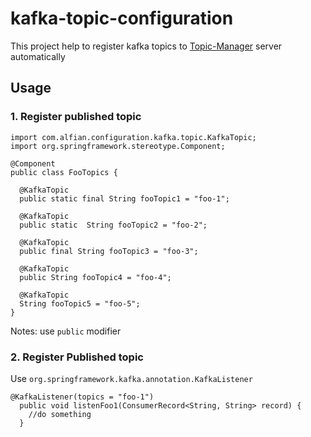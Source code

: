 # kafka-topic-configuration

This project help to register kafka topics to 
[Topic-Manager](https://github.com/alfian853/topic-manager) server automatically


## Usage

### 1. Register published topic
```
import com.alfian.configuration.kafka.topic.KafkaTopic;
import org.springframework.stereotype.Component;

@Component
public class FooTopics {

  @KafkaTopic
  public static final String fooTopic1 = "foo-1";

  @KafkaTopic
  public static  String fooTopic2 = "foo-2";

  @KafkaTopic
  public final String fooTopic3 = "foo-3";

  @KafkaTopic
  public String fooTopic4 = "foo-4";

  @KafkaTopic
  String fooTopic5 = "foo-5";
}
```
Notes: use ``public`` modifier

### 2. Register Published topic

Use ``org.springframework.kafka.annotation.KafkaListener``

```
@KafkaListener(topics = "foo-1")
  public void listenFoo1(ConsumerRecord<String, String> record) {
    //do something
  }
```

